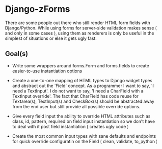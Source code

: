 Django-zForms
=================

There are some people out there who still render HTML form fields with Django/Python. While using forms for server-side validation makes sense ( and only in some cases ), using them as renderers is only be useful in the simplest of situations or else it gets ugly fast.

Goal(s)
-------------

* Write some wrappers around forms.Form and forms.fields to create easier-to-use instantiation options

* Create a one-to-one mapping of HTML types to Django widget types and abstract out the 'Field' concept. As a programmer I want to say, 'I need a TextInput'. I do not want to say, 'I need a CharField with a TextInput override'. The fact that CharField has code reuse for Textarea(s), TextInput(s) and CheckBox(s) should be abstracted away from the end user but still provide all possible override options.

* Give every field input the ability to override HTML attributes such as class, id, pattern, required on field input instantiation so we don't have to deal with it post field instantiation ( creates ugly code )

* Create the most common input types with sane defaults and endpoints for quick override configuratin on the Field ( clean, validate, to_python )





